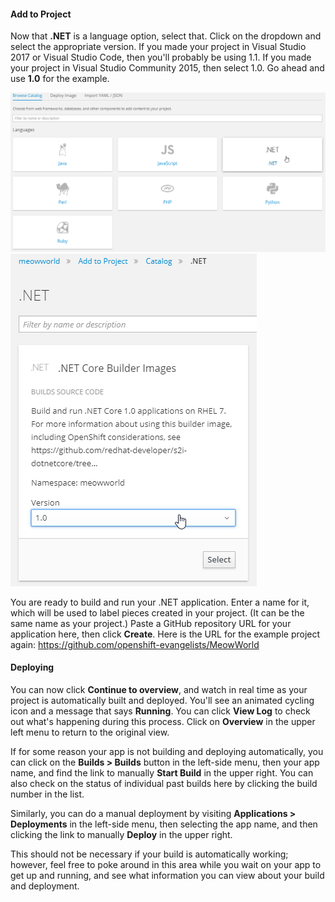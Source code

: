 #### Add to Project

Now that **.NET** is a language option, select that. Click on the dropdown and select the appropriate version. If you made your project in Visual Studio 2017 or Visual Studio Code, then you'll probably be using 1.1. If you made your project in Visual Studio Community 2015, then select 1.0. Go ahead and use **1.0** for the example.

![screenshot](assets/catalog.png)
![screenshot](assets/dotnet.png)

You are ready to build and run your .NET application. Enter a name for it, which will be used to label pieces created in your project. (It can be the same name as your project.) Paste a GitHub repository URL for your application here, then click **Create**. Here is the URL for the example project again: https://github.com/openshift-evangelists/MeowWorld

#### Deploying

You can now click **Continue to overview**, and watch in real time as your project is automatically built and deployed. You'll see an animated cycling icon and a message that says **Running**. You can click **View Log** to check out what's happening during this process. Click on **Overview** in the upper left menu to return to the original view.

If for some reason your app is not building and deploying automatically, you can click on the **Builds > Builds** button in the left-side menu, then your app name, and find the link to manually **Start Build** in the upper right. You can also check on the status of individual past builds here by clicking the build number in the list.

Similarly, you can do a manual deployment by visiting **Applications > Deployments** in the left-side menu, then selecting the app name, and then clicking the link to manually **Deploy** in the upper right.

This should not be necessary if your build is automatically working; however, feel free to poke around in this area while you wait on your app to get up and running, and see what information you can view about your build and deployment.
